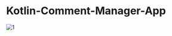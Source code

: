 # Kotlin-Comment-Manager-App

![1](https://user-images.githubusercontent.com/29417439/72692730-7f80b380-3b68-11ea-8c79-07d1c63b6f79.png)
